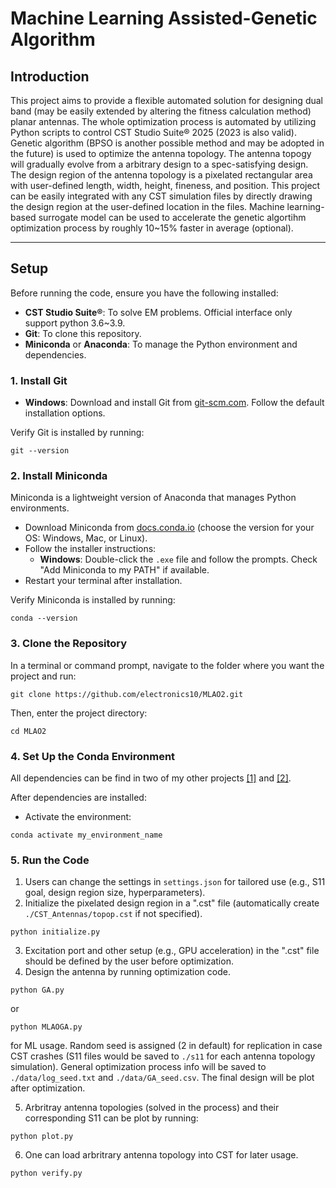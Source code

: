 # Machine Learning Assisted-Genetic Algorithm
## Introduction
This project aims to provide a flexible automated solution for designing dual band (may be easily extended by altering the fitness calculation method) planar antennas. The whole optimization process is automated by utilizing Python scripts to control CST Studio Suite® 2025 (2023 is also valid). Genetic algorithm (BPSO is another possible method and may be adopted in the future) is used to optimize the antenna topology. The antenna topogy will gradually evolve from a arbitrary design to a spec-satisfying design. The design region of the antenna topology is a pixelated rectangular area with user-defined length, width, height, fineness, and position. This project can be easily integrated with any CST simulation files by directly drawing the design region at the user-defined location in the files. Machine learning-based surrogate model can be used to accelerate the genetic algortihm optimization process by roughly 10~15% faster in average (optional). 

---
## Setup
Before running the code, ensure you have the following installed:
- **CST Studio Suite®**: To solve EM problems. Official interface only support python 3.6~3.9.
- **Git**: To clone this repository.
- **Miniconda** or **Anaconda**: To manage the Python environment and dependencies.

### 1. Install Git
- **Windows**: Download and install Git from [git-scm.com](https://git-scm.com/downloads). Follow the default installation options.

Verify Git is installed by running:
```
git --version
```

### 2. Install Miniconda
Miniconda is a lightweight version of Anaconda that manages Python environments.
- Download Miniconda from [docs.conda.io](https://docs.conda.io/en/latest/miniconda.html) (choose the version for your OS: Windows, Mac, or Linux).
- Follow the installer instructions:
  - **Windows**: Double-click the `.exe` file and follow the prompts. Check "Add Miniconda to my PATH" if available.
- Restart your terminal after installation.

Verify Miniconda is installed by running:
```
conda --version
```

### 3. Clone the Repository
In a terminal or command prompt, navigate to the folder where you want the project and run:
```
git clone https://github.com/electronics10/MLAO2.git
```
Then, enter the project directory:
```
cd MLAO2
```

### 4. Set Up the Conda Environment
All dependencies can be find in two of my other projects [[1]](https://github.com/electronics10/Topology_Optimization) and [[2]](https://github.com/electronics10/mlpifa).

After dependencies are installed:
- Activate the environment:
```
conda activate my_environment_name
```

### 5. Run the Code
1. Users can change the settings in `settings.json` for tailored use (e.g., S11 goal, design region size, hyperparameters).
2. Initialize the pixelated design region in a ".cst" file (automatically create `./CST_Antennas/topop.cst` if not specified). 
```
python initialize.py
```
3. Excitation port and other setup (e.g., GPU acceleration) in the ".cst" file should be defined by the user before optimization.
4. Design the antenna by running optimization code.
```
python GA.py
```
or
```
python MLAOGA.py
```
for ML usage. Random seed is assigned (2 in default) for replication in case CST crashes (S11 files would be saved to `./s11` for each antenna topology simulation). General optimization process info will be saved to `./data/log_seed.txt` and `./data/GA_seed.csv`. The final design will be plot after optimization.

5. Arbritray antenna topologies (solved in the process) and their corresponding S11 can be plot by running:
```
python plot.py
```
6. One can load arbritrary antenna topology into CST for later usage.
```
python verify.py
```



